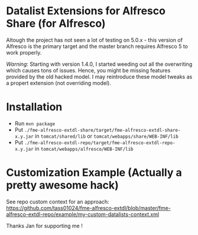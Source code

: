 Datalist Extensions for Alfresco Share (for Alfresco)
===========================================================

Altough the project has not seen a lot of testing on 5.0.x - this version of Alfresco is the primary target and the master branch requires Alfresco 5 to work properly.


*Warning*: Starting with version 1.4.0, I started weeding out all the overwriting which causes tons of issues. Hence, you might be missing features provided by the old hacked model. I may reintroduce these model tweaks as a propert extension (not overriding model).

Installation
============

* Run `mvn package`
* Put `./fme-alfresco-extdl-share/target/fme-alfresco-extdl-share-x.y.jar` in `tomcat/shared/lib` or `tomcat/webapps/share/WEB-INF/lib`
* Put `./fme-alfresco-extdl-repo/target/fme-alfresco-extdl-repo-x.y.jar` in `tomcat/webapps/alfresco/WEB-INF/lib`

Customization Example (Actually a pretty awesome hack)
======================================================
See repo custom context for an approach: https://github.com/tass01024/fme-alfresco-extdl/blob/master/fme-alfresco-extdl-repo/example/my-custom-datalists-context.xml

Thanks Jan for supporting me !

